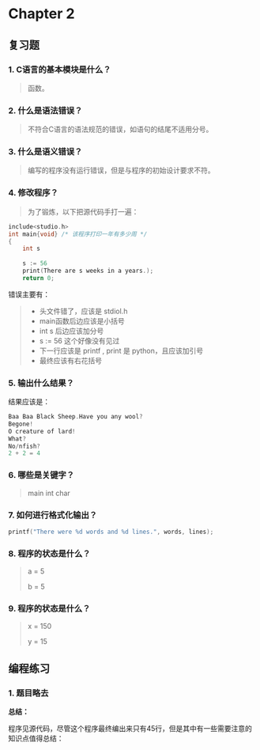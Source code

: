 # Chapter  2

## 复习题

### 1. C语言的基本模块是什么？

> 函数。

### 2. 什么是语法错误？

> 不符合C语言的语法规范的错误，如语句的结尾不适用分号。

### 3. 什么是语义错误？

> 编写的程序没有运行错误，但是与程序的初始设计要求不符。

### 4. 修改程序？

> 为了锻炼，以下把源代码手打一遍：

```c
include<studio.h>
int main{void} /* 该程序打印一年有多少周 */
{
    int s
        
    s := 56
    print(There are s weeks in a years.);
    return 0;
```

错误主要有：

> - 头文件错了，应该是 stdiol.h
> - main函数后边应该是小括号
> - int s 后边应该加分号
> - s := 56 这个好像没有见过
> - 下一行应该是 printf , print 是 python，且应该加引号
> - 最终应该有右花括号

### 5. 输出什么结果？

结果应该是：

```c
Baa Baa Black Sheep.Have you any wool?
Begone!
O creature of lard!
What?
No/nfish?
2 + 2 = 4
```

### 6. 哪些是关键字？

> main  int  char 

### 7. 如何进行格式化输出？

```c
printf("There were %d words and %d lines.", words, lines);
```

### 8. 程序的状态是什么？

> a = 5 
>
> b = 5

### 9. 程序的状态是什么？

> x = 150
>
> y = 15

## 编程练习

### 1. 题目略去

**总结：**

程序见源代码，尽管这个程序最终编出来只有45行，但是其中有一些需要注意的知识点值得总结：
